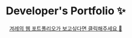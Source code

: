 <h1 align="center">Developer's Portfolio ✨</h1>
<p align="center">
  <a href="https://woorigyeore.github.io/gyeore-porfolio/">
    겨레의 웹 포트폴리오가 보고싶다면 클릭해주세요 💖
  </a>
</p>
